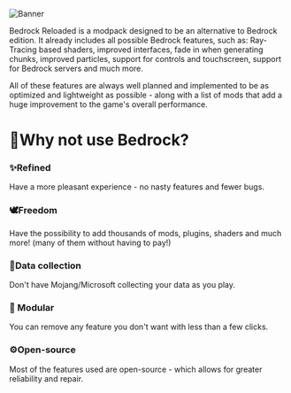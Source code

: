![Banner](https://i.imgur.com/LqwCXMR.png)

Bedrock Reloaded is a modpack designed to be an alternative to Bedrock edition. It already includes all possible Bedrock features, such as: Ray-Tracing based shaders, improved interfaces, fade in when generating chunks, improved particles, support for controls and touchscreen, support for Bedrock servers and much more.
  
All of these features are always well planned and implemented to be as optimized and lightweight as possible - along with a list of mods that add a huge improvement to the game's overall performance.

# 🤔Why not use Bedrock?
### ✨Refined
Have a more pleasant experience - no nasty features and fewer bugs.

### 🕊️Freedom
Have the possibility to add thousands of mods, plugins, shaders and much more! (many of them without having to pay!)

### 🚫Data collection
Don't have Mojang/Microsoft collecting your data as you play.

### 🧩 Modular
You can remove any feature you don't want with less than a few clicks.

### ⚙️Open-source
Most of the features used are open-source - which allows for greater reliability and repair.